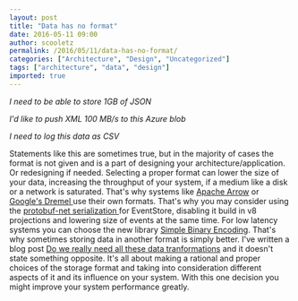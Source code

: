 ```yaml
---
layout: post
title: "Data has no format"
date: 2016-05-11 09:00
author: scooletz
permalink: /2016/05/11/data-has-no-format/
categories: ["Architecture", "Design", "Uncategorized"]
tags: ["architecture", "data", "design"]
imported: true
---
```


*I need to be able to store 1GB of JSON*

*I'd like to push XML 100 MB/s to this Azure blob*

*I need to log this data as CSV*

Statements like this are sometimes true, but in the majority of cases the format is not given and is a part of designing your architecture/application. Or redesigning if needed. Selecting a proper format can lower the size of your data, increasing the throughput of your system, if a medium like a disk or a network is saturated. That's why systems like [Apache Arrow](https://github.com/apache/arrow/blob/master/format/Layout.md) or [Google's Dremel ](http://research.google.com/pubs/pub36632.html)use their own formats. That's why you may consider using the [protobuf-net serialization ](https://github.com/mgravell/protobuf-net)for EventStore, disabling it build in v8 projections and lowering size of events at the same time. For low latency systems you can choose the new library [Simple Binary Encoding](https://github.com/real-logic/simple-binary-encoding). That's why sometimes storing data in another format is simply better. I've written a blog post [Do we really need all these data tranformations](http://blog.scooletz.com/2015/01/14/do-we-really-need-all-these-data-transformations/) and it doesn't state something opposite. It's all about making a rational and proper choices of the storage format and taking into consideration different aspects of it and its influence on your system. With this one decision you might improve your system performance greatly.
